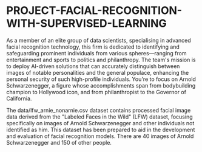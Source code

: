 # PROJECT-FACIAL-RECOGNITION-WITH-SUPERVISED-LEARNING

As a member of an elite group of data scientists, specialising in advanced facial recognition technology, this firm is dedicated to identifying and safeguarding prominent individuals from various spheres—ranging from entertainment and sports to politics and philanthropy. The team's mission is to deploy AI-driven solutions that can accurately distinguish between images of notable personalities and the general populace, enhancing the personal security of such high-profile individuals. You're to focus on Arnold Schwarzenegger, a figure whose accomplishments span from bodybuilding champion to Hollywood icon, and from philanthropist to the Governor of California.

The data/lfw_arnie_nonarnie.csv dataset contains processed facial image data derived from the "Labeled Faces in the Wild" (LFW) dataset, focusing specifically on images of Arnold Schwarzenegger and other individuals not identified as him. This dataset has been prepared to aid in the development and evaluation of facial recognition models. There are 40 images of Arnold Schwarzenegger and 150 of other people.
